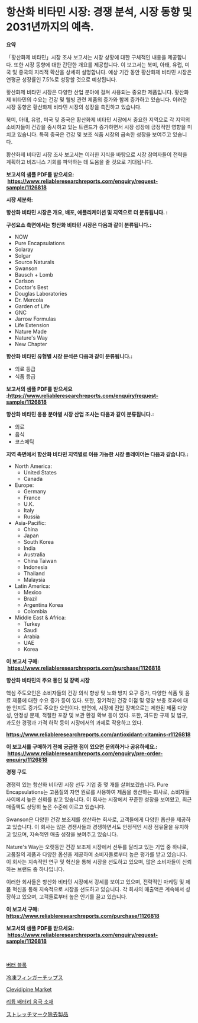 <p><h1>항산화 비타민 시장: 경쟁 분석, 시장 동향 및 2031년까지의 예측.</h1></p><p><strong>요약</strong></p>
<p><p>「황산화제 비타민」시장 조사 보고서는 시장 상황에 대한 구체적인 내용을 제공합니다. 또한 시장 동향에 대한 간단한 개요를 제공합니다. 이 보고서는 북미, 아태, 유럽, 미국 및 중국의 지리적 확산을 상세히 설명합니다. 예상 기간 동안 황산화제 비타민 시장은 연평균 성장률인 7.5%로 성장할 것으로 예상됩니다.</p><p>황산화제 비타민 시장은 다양한 산업 분야에 걸쳐 사용되는 중요한 제품입니다. 황산화제 비타민의 수요는 건강 및 웰빙 관련 제품의 증가와 함께 증가하고 있습니다. 이러한 시장 동향은 황산화제 비타민 시장의 성장을 촉진하고 있습니다.</p><p>북미, 아태, 유럽, 미국 및 중국은 황산화제 비타민 시장에서 중요한 지역으로 각 지역의 소비자들이 건강을 중시하고 있는 트렌드가 증가하면서 시장 성장에 긍정적인 영향을 미치고 있습니다. 특히 중국은 건강 및 보조 식품 시장의 급속한 성장을 보여주고 있습니다.</p><p>황산화제 비타민 시장 조사 보고서는 이러한 지식을 바탕으로 시장 참여자들이 전략을 계획하고 비즈니스 기회를 파악하는 데 도움을 줄 것으로 기대됩니다.</p></p>
<p><strong>보고서의 샘플 PDF를 받으세요: &nbsp;<a href="https://www.reliableresearchreports.com/enquiry/request-sample/1126818">https://www.reliableresearchreports.com/enquiry/request-sample/1126818</a></strong></p>
<p><strong>시장 세분화:</strong></p>
<p><strong> 항산화 비타민 시장은 개요, 배포, 애플리케이션 및 지역으로 더 분류됩니다. :</strong></p>
<p><strong>구성요소 측면에서는 항산화 비타민 시장은 다음과 같이 분류됩니다.:</strong></p>
<p><ul><li>NOW</li><li>Pure Encapsulations</li><li>Solaray</li><li>Solgar</li><li>Source Naturals</li><li>Swanson</li><li>Bausch + Lomb</li><li>Carlson</li><li>Doctor's Best</li><li>Douglas Laboratories</li><li>Dr. Mercola</li><li>Garden of Life</li><li>GNC</li><li>Jarrow Formulas</li><li>Life Extension</li><li>Nature Made</li><li>Nature's Way</li><li>New Chapter</li></ul></p>
<p><strong> 항산화 비타민 유형별 시장 분석은 다음과 같이 분류됩니다.:</strong></p>
<p><ul><li>의료 등급</li><li>식품 등급</li></ul></p>
<p><strong>보고서의 샘플 PDF를 받으세요 :<a href="https://www.reliableresearchreports.com/enquiry/request-sample/1126818">https://www.reliableresearchreports.com/enquiry/request-sample/1126818</a></strong></p>
<p><strong> 항산화 비타민 응용 분야별 시장 산업 조사는 다음과 같이 분류됩니다.:</strong></p>
<p><ul><li>의료</li><li>음식</li><li>코스메틱</li></ul></p>
<p><strong>지역 측면에서 항산화 비타민 지역별로 이용 가능한 시장 플레이어는 다음과 같습니다.:</strong></p>
<p><ul>
    <li>
        North America:
        <ul>
            <li>United States</li>
            <li>Canada</li>
        </ul>
    </li>
    <li>
        Europe:
        <ul>
            <li>Germany</li>
            <li>France</li>
            <li>U.K.</li>
            <li>Italy</li>
            <li>Russia</li>
        </ul>
    </li>
    <li>
        Asia-Pacific:
        <ul>
            <li>China</li>
            <li>Japan</li>
            <li>South Korea</li>
            <li>India</li>
            <li>Australia</li>
            <li>China Taiwan</li>
            <li>Indonesia</li>
            <li>Thailand</li>
            <li>Malaysia</li>
        </ul>
    </li>
    <li>
        Latin America:
        <ul>
            <li>Mexico</li>
            <li>Brazil</li>
            <li>Argentina Korea</li>
            <li>Colombia</li>
        </ul>
    </li>
    <li>
        Middle East & Africa:
        <ul>
            <li>Turkey</li>
            <li>Saudi</li>
            <li>Arabia</li>
            <li>UAE</li>
            <li>Korea</li>
        </ul>
    </li>
    </ul></p>
<p><strong>이 보고서 구매: &nbsp;<a href="https://www.reliableresearchreports.com/purchase/1126818">https://www.reliableresearchreports.com/purchase/1126818</a></strong></p>
<p><strong>항산화 비타민의 주요 동인 및 장벽 시장</strong></p>
<p><p>핵심 주도요인은 소비자들의 건강 의식 향상 및 노화 방지 요구 증가, 다양한 식품 및 음료 제품에 대한 수요 증가 등이 있다. 또한, 장기적인 건강 이점 및 영양 보충 효과에 대한 인지도 증가도 주요한 요인이다. 반면에, 시장에 진입 장벽으로는 제한된 제품 다양성, 안정성 문제, 적절한 포장 및 보관 환경 확보 등이 있다. 또한, 과도한 규제 및 법규, 과도한 경쟁과 가격 하락 등이 시장에서의 과제로 작용하고 있다.</p></p>
<p><strong><a href="https://www.reliableresearchreports.com/antioxidant-vitamins-r1126818">https://www.reliableresearchreports.com/antioxidant-vitamins-r1126818</a></strong></p>
<p><strong>이 보고서를 구매하기 전에 궁금한 점이 있으면 문의하거나 공유하세요.: &nbsp;<a href="https://www.reliableresearchreports.com/enquiry/pre-order-enquiry/1126818">https://www.reliableresearchreports.com/enquiry/pre-order-enquiry/1126818</a></strong></p>
<p><strong>경쟁 구도</strong></p>
<p><p>경쟁력 있는 항산화 비타민 시장 선두 기업 중 몇 개를 살펴보겠습니다. Pure Encapsulations는 고품질의 자연 원료를 사용하여 제품을 생산하는 회사로, 소비자들 사이에서 높은 신뢰를 받고 있습니다. 이 회사는 시장에서 꾸준한 성장을 보여왔고, 최근 매출액도 상당히 높은 수준에 이르고 있습니다.</p><p>Swanson은 다양한 건강 보조제를 생산하는 회사로, 고객들에게 다양한 옵션을 제공하고 있습니다. 이 회사는 많은 경쟁사들과 경쟁하면서도 안정적인 시장 점유율을 유지하고 있으며, 지속적인 매출 성장을 보여주고 있습니다.</p><p>Nature's Way는 오랫동안 건강 보조제 시장에서 선두를 달리고 있는 기업 중 하나로, 고품질의 제품과 다양한 옵션을 제공하여 소비자들로부터 높은 평가를 받고 있습니다. 이 회사는 지속적인 연구 및 혁신을 통해 시장을 선도하고 있으며, 많은 소비자들이 신뢰하는 브랜드 중 하나입니다.</p><p>이러한 회사들은 항산화 비타민 시장에서 강세를 보이고 있으며, 전략적인 마케팅 및 제품 혁신을 통해 지속적으로 시장을 선도하고 있습니다. 각 회사의 매출액은 계속해서 성장하고 있으며, 고객들로부터 높은 인기를 끌고 있습니다.</p></p>
<p><strong>이 보고서 구매: &nbsp; <a href="https://www.reliableresearchreports.com/purchase/1126818">https://www.reliableresearchreports.com/purchase/1126818</a></strong></p>
<p><strong>보고서의 샘플 PDF를 받으세요: &nbsp;<a href="https://www.reliableresearchreports.com/enquiry/request-sample/1126818">https://www.reliableresearchreports.com/enquiry/request-sample/1126818</a></strong><strong></strong></p>
<p>&nbsp;</p>
<p><p><a href="https://medium.com/@edenger9807/%EB%B2%84%ED%84%B0-%EB%B8%94%EB%A1%9D-%EC%8B%9C%EC%9E%A5-%EC%A0%90%EC%9C%A0%EC%9C%A8-%EB%B3%80%ED%99%94-%EB%B0%8F-%EC%8B%9C%EC%9E%A5-%EC%84%B1%EC%9E%A5-%EC%B6%94%EC%9D%B4-2024-2031-7ca7f4b0ee3d">버터 블록</a></p><p><a href="https://medium.com/@zulu.dawn/%E5%86%B7%E5%87%8D%E3%83%95%E3%82%A3%E3%83%B3%E3%82%AC%E3%83%BC%E3%83%81%E3%83%83%E3%83%97%E3%82%B9%E5%B8%82%E5%A0%B4%E3%81%AF-%E5%B8%82%E5%A0%B4%E3%82%B7%E3%82%A7%E3%82%A2-%E3%82%B5%E3%82%A4%E3%82%BA-2031%E5%B9%B4%E3%81%BE%E3%81%A7%E3%81%AE%E4%BA%88%E6%B8%AC%E3%82%92%E9%87%8D%E7%82%B9%E3%81%AB%E3%81%97%E3%81%A6%E3%81%84%E3%81%BE%E3%81%99-8aa4acdba2b2">冷凍フィンガーチップス</a></p><p><a href="https://www.linkedin.com/pulse/clevidipine-market-analysis-its-cagr-segmentation-global-industry-hpstf?trackingId=FCQoGbfIAb7dgxsKe%2BENNQ%3D%3D">Clevidipine Market</a></p><p><a href="https://medium.com/@brianakoepp2023/%EB%A6%AC%ED%8A%AC-%EB%B0%B0%ED%84%B0%EB%A6%AC-%EC%96%91%EA%B7%B9%EC%9E%AC-%EC%8B%9C%EC%9E%A5-%EB%B6%84%EC%84%9D-cagr-%EC%8B%9C%EC%9E%A5-%EC%84%B8%EB%B6%84%ED%99%94-%EB%B0%8F-%EA%B8%80%EB%A1%9C%EB%B2%8C-%EC%82%B0%EC%97%85-%EA%B0%9C%EC%9A%94-e5e84ca1a0d4">리튬 배터리 음극 소재</a></p><p><a href="https://github.com/EthanMorar2011/Market-Research-Report-List-1/blob/main/187959626594.md">ストレッチマーク除去製品</a></p></p>